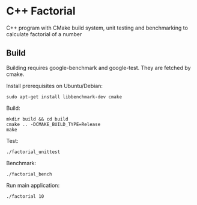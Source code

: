 # C++ Factorial

C++ program with CMake build system, unit testing and benchmarking to calculate factorial of a number

## Build

Building requires google-benchmark and google-test.
They are fetched by cmake.

Install prerequisites on Ubuntu/Debian:
```
sudo apt-get install libbenchmark-dev cmake
```

Build:
```
mkdir build && cd build
cmake .. -DCMAKE_BUILD_TYPE=Release
make
```

Test:
```
./factorial_unittest
```

Benchmark:
```
./factorial_bench
```

Run main application:
```
./factorial 10
```
